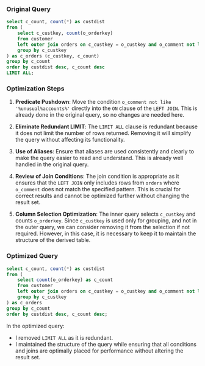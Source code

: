 ### Original Query
```sql
select c_count, count(*) as custdist 
from (
    select c_custkey, count(o_orderkey) 
    from customer 
    left outer join orders on c_custkey = o_custkey and o_comment not like '%unusual%accounts%' 
    group by c_custkey
) as c_orders (c_custkey, c_count) 
group by c_count 
order by custdist desc, c_count desc 
LIMIT ALL;
```

### Optimization Steps

1. **Predicate Pushdown**: Move the condition `o_comment not like '%unusual%accounts%'` directly into the `ON` clause of the `LEFT JOIN`. This is already done in the original query, so no changes are needed here.

2. **Eliminate Redundant LIMIT**: The `LIMIT ALL` clause is redundant because it does not limit the number of rows returned. Removing it will simplify the query without affecting its functionality.

3. **Use of Aliases**: Ensure that aliases are used consistently and clearly to make the query easier to read and understand. This is already well handled in the original query.

4. **Review of Join Conditions**: The join condition is appropriate as it ensures that the `LEFT JOIN` only includes rows from `orders` where `o_comment` does not match the specified pattern. This is crucial for correct results and cannot be optimized further without changing the result set.

5. **Column Selection Optimization**: The inner query selects `c_custkey` and counts `o_orderkey`. Since `c_custkey` is used only for grouping, and not in the outer query, we can consider removing it from the selection if not required. However, in this case, it is necessary to keep it to maintain the structure of the derived table.

### Optimized Query
```sql
select c_count, count(*) as custdist 
from (
    select count(o_orderkey) as c_count
    from customer 
    left outer join orders on c_custkey = o_custkey and o_comment not like '%unusual%accounts%' 
    group by c_custkey
) as c_orders 
group by c_count 
order by custdist desc, c_count desc;
```

In the optimized query:
- I removed `LIMIT ALL` as it is redundant.
- I maintained the structure of the query while ensuring that all conditions and joins are optimally placed for performance without altering the result set.